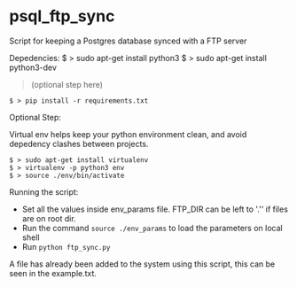 # psql_ftp_sync
Script for keeping a Postgres database synced with a FTP server


Depedencies:
    $ > sudo apt-get install python3
    $ > sudo apt-get install python3-dev

> (optional step here)

    $ > pip install -r requirements.txt


Optional Step:

Virtual env helps keep your python environment clean, and avoid depedency clashes between projects.

    $ > sudo apt-get install virtualenv
    $ > virtualenv -p python3 env
    $ > source ./env/bin/activate


Running the script:

* Set all the values inside env_params file. FTP_DIR can be left to '.'' if files are on root dir.
* Run the command ```source ./env_params``` to load the parameters on local shell
* Run ```python ftp_sync.py```


A file has already been added to the system using this script, this can be seen in the example.txt.